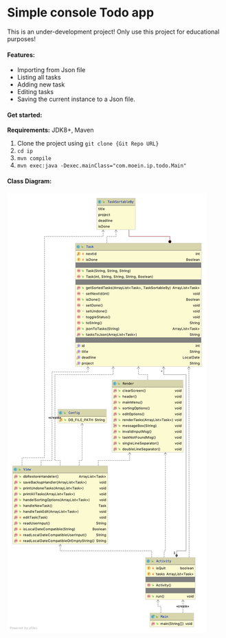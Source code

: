 # Simple console Todo app

This is an under-development project! Only use this project for educational purposes! 

#### Features:
- Importing from Json file
- Listing all tasks
- Adding new task
- Editing tasks
- Saving the current instance to a Json file.


#### Get started:
**Requirements:** JDK8+, Maven

1. Clone the project using `git clone {Git Repo URL}`
2. `cd ip`
3. `mvn compile`
4. `mvn exec:java -Dexec.mainClass="com.moein.ip.todo.Main" `

#### Class Diagram:
![Class Diagram](classdiagram.png)


